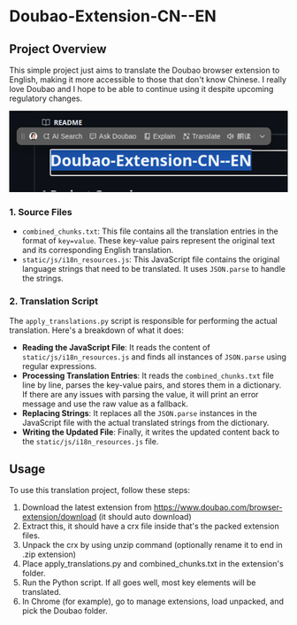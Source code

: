 # Doubao-Extension-CN--EN

## Project Overview
This simple project just aims to translate the Doubao browser extension to English, making it more accessible to those that don't know Chinese. I really love Doubao and I hope to be able to continue using it despite upcoming regulatory changes.

![preview](preview.png)

### 1. Source Files
- `combined_chunks.txt`: This file contains all the translation entries in the format of `key=value`. These key-value pairs represent the original text and its corresponding English translation.
- `static/js/i18n_resources.js`: This JavaScript file contains the original language strings that need to be translated. It uses `JSON.parse` to handle the strings.

### 2. Translation Script
The `apply_translations.py` script is responsible for performing the actual translation. Here's a breakdown of what it does:
- **Reading the JavaScript File**: It reads the content of `static/js/i18n_resources.js` and finds all instances of `JSON.parse` using regular expressions.
- **Processing Translation Entries**: It reads the `combined_chunks.txt` file line by line, parses the key-value pairs, and stores them in a dictionary. If there are any issues with parsing the value, it will print an error message and use the raw value as a fallback.
- **Replacing Strings**: It replaces all the `JSON.parse` instances in the JavaScript file with the actual translated strings from the dictionary.
- **Writing the Updated File**: Finally, it writes the updated content back to the `static/js/i18n_resources.js` file.

## Usage
To use this translation project, follow these steps:

1. Download the latest extension from https://www.doubao.com/browser-extension/download (it should auto download)
2. Extract this, it should have a crx file inside that's the packed extension files.
3. Unpack the crx by using unzip command (optionally rename it to end in .zip extension)
4. Place apply_translations.py and combined_chunks.txt in the extension's folder.
5. Run the Python script. If all goes well, most key elements will be translated.
6. In Chrome (for example), go to manage extensions, load unpacked, and pick the Doubao folder.
